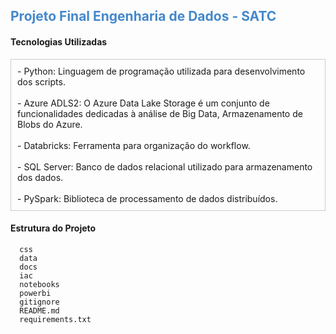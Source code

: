 ## <span style="color: #48c;">**Projeto Final Engenharia de Dados - SATC**</span>



#### **Tecnologias Utilizadas**

<div style="border: 1px solid #ccc; padding: 10px; margin: 10px 0;">
- Python: Linguagem de programação utilizada para desenvolvimento dos scripts. <br><br>
- Azure ADLS2: O Azure Data Lake Storage é um conjunto de funcionalidades dedicadas à análise de Big Data, Armazenamento de Blobs do Azure. <br><br> 
- Databricks: Ferramenta para organização do workflow. <br><br>
- SQL Server: Banco de dados relacional utilizado para armazenamento dos dados. <br><br>
- PySpark: Biblioteca de processamento de dados distribuídos.
</div>



#### **Estrutura do Projeto**

```
  css
  data
  docs
  iac
  notebooks
  powerbi
  gitignore
  README.md
  requirements.txt
```